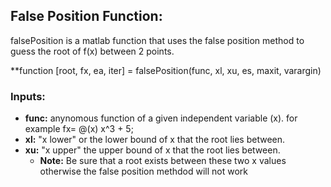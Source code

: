 ## False Position Function:

falsePosition is a matlab function that uses the false position method to guess the root of f(x) between 2 points.

**function [root, fx, ea, iter] = falsePosition(func, xl, xu, es, maxit, varargin)

### Inputs:
- **func:** anynomous function of a given independent variable (x). for example fx= @(x) x^3 + 5;
- **xl:** "x lower" or the lower bound of x that the root lies between.
- **xu:** "x upper" the upper bound of x that the root lies between.
  - **Note:** Be sure that a root exists between these two x values otherwise the false position methdod will not work  
    
